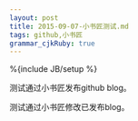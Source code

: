 ```yaml
---
layout: post
title: 2015-09-07-小书匠测试.md
tags: github,小书匠
grammar_cjkRuby: true
---
```

%{include JB/setup %}

测试通过小书匠发布github blog。

测试通过小书匠修改已发布blog。